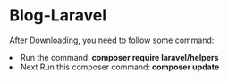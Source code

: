 # Blog-Laravel
After Downloading, you need to follow some command:
<li>Run the command:<b> composer require laravel/helpers </b></li>
<li>Next Run this composer command:<b> composer update</b></li>
